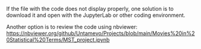 If the file with the code does not display properly, one solution is to download it and open with the JupyterLab or other coding environment.

Another option is to review the code using nbviewer:
https://nbviewer.org/github/Untamevo/Projects/blob/main/Movies%20in%20Statistical%20Terms/MST_project.ipynb
